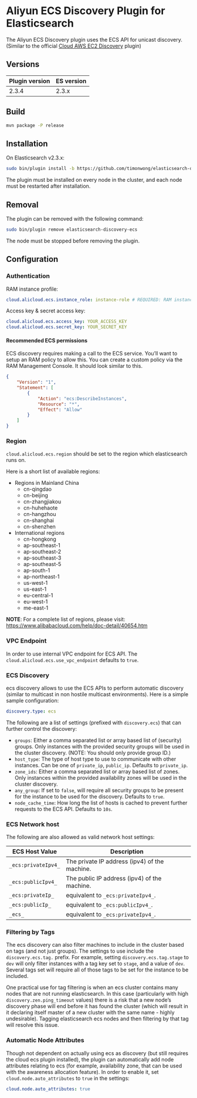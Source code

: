 # Aliyun ECS Discovery Plugin for Elasticsearch

The Aliyun ECS Discovery plugin uses the ECS API for unicast discovery. (Similar to the official [Cloud AWS EC2 Discovery](https://www.elastic.co/guide/en/elasticsearch/plugins/2.3/cloud-aws-discovery.html) plugin)

## Versions

Plugin version | ES version
---------------|------------
2.3.4 | 2.3.x

## Build

```bash
mvn package -P release
```

## Installation

On Elasticsearch v2.3.x:

```bash
sudo bin/plugin install -b https://github.com/timonwong/elasticsearch-discovery-ecs/releases/download/v2.3.4/elasticsearch-discovery-ecs-2.3.4.zip
```

The plugin must be installed on every node in the cluster, and each node must be restarted after installation.

## Removal

The plugin can be removed with the following command:

```bash
sudo bin/plugin remove elasticsearch-discovery-ecs
```

The node must be stopped before removing the plugin.

## Configuration

### Authentication

RAM instance profile:

```yaml
cloud.alicloud.ecs.instance_role: instance-role # REQUIRED: RAM instance role
```

Access key & secret access key:

```yaml
cloud.alicloud.ecs.access_key: YOUR_ACCESS_KEY
cloud.alicloud.ecs.secret_key: YOUR_SECRET_KEY
```

#### Recommended ECS permissions

ECS discovery requires making a call to the ECS service. You’ll want to setup an RAM policy to allow this. You can create a custom policy via the RAM Management Console. It should look similar to this.

```json
{
    "Version": "1",
    "Statement": [
        {
            "Action": "ecs:DescribeInstances",
            "Resource": "*",
            "Effect": "Allow"
        }
    ]
}
```

### Region

`cloud.alicloud.ecs.region` should be set to the region which elasticsearch runs on.

Here is a short list of available regions:

- Regions in Mainland China
    - cn-qingdao
    - cn-beijing
    - cn-zhangjiakou
    - cn-huhehaote
    - cn-hangzhou
    - cn-shanghai
    - cn-shenzhen
- International regions
    - cn-hongkong
    - ap-southeast-1
    - ap-southeast-2
    - ap-southeast-3
    - ap-southeast-5
    - ap-south-1
    - ap-northeast-1
    - us-west-1
    - us-east-1
    - eu-central-1
    - eu-west-1
    - me-east-1

**NOTE**: For a complete list of regions, please visit: https://www.alibabacloud.com/help/doc-detail/40654.htm

### VPC Endpoint

In order to use internal VPC endpoint for ECS API. The `cloud.alicloud.ecs.use_vpc_endpoint` defaults to `true`.

### ECS Discovery

ecs discovery allows to use the ECS APIs to perform automatic discovery (similar to multicast in non hostile multicast environments). Here is a simple sample configuration:

```yaml
discovery.type: ecs
```

The following are a list of settings (prefixed with `discovery.ecs`) that can further control the discovery:

- `groups`: Either a comma separated list or array based list of (security) groups. Only instances with the provided security groups will be used in the cluster discovery. (NOTE: You should only provide group ID.)
- `host_type`: The type of host type to use to communicate with other instances. Can be one of `private_ip`, `public_ip`. Defaults to `private_ip`.
- `zone_ids`: Either a comma separated list or array based list of zones. Only instances within the provided availability zones will be used in the cluster discovery.
- `any_group`: If set to `false`, will require all security groups to be present for the instance to be used for the discovery. Defaults to `true`.
- `node_cache_time`: How long the list of hosts is cached to prevent further requests to the ECS API. Defaults to `10s`.

### ECS Network host

The following are also allowed as valid network host settings:

ECS Host Value | Description
---------------|-------------
`_ecs:privateIpv4_` | The private IP address (ipv4) of the machine.
`_ecs:publicIpv4_` | The public IP address (ipv4) of the machine.
`_ecs:privateIp_` | equivalent to `_ecs:privateIpv4_`.
`_ecs:publicIp_` | equivalent to `_ecs:publicIpv4_`.
`_ecs_` | equivalent to `_ecs:privateIpv4_`.

### Filtering by Tags

The ecs discovery can also filter machines to include in the cluster based on tags (and not just groups). The settings to use include the `discovery.ecs.tag.` prefix.
For example, setting `discovery.ecs.tag.stage` to `dev` will only filter instances with a tag key set to `stage`, and a value of `dev`.
Several tags set will require all of those tags to be set for the instance to be included.

One practical use for tag filtering is when an ecs cluster contains many nodes that are not running elasticsearch. In this case (particularly with high `discovery.zen.ping_timeout` values) there is a risk that a new node’s discovery phase will end before it has found the cluster (which will result in it declaring itself master of a new cluster with the same name - highly undesirable). Tagging elasticsearch ecs nodes and then filtering by that tag will resolve this issue.

### Automatic Node Attributes

Though not dependent on actually using ecs as discovery (but still requires the cloud ecs plugin installed), the plugin can automatically add node attributes relating to ecs (for example, availability zone, that can be used with the awareness allocation feature).
In order to enable it, set `cloud.node.auto_attributes` to `true` in the settings:

```yaml
cloud.node.auto_attributes: true
```
